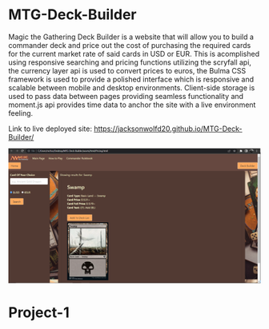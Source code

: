 # MTG-Deck-Builder
Magic the Gathering Deck Builder is a website that will allow you to build a commander deck and price out the cost of purchasing the required cards for the current market rate of said cards in USD or EUR. This is acomplished using responsive searching and pricing functions utilizing the scryfall api, the currency layer api is used to convert prices to euros, the Bulma CSS framework is used to provide a polished interface which is responsive and scalable between mobile and desktop environments. Client-side storage is used to pass data between pages providing seamless functionality and moment.js api provides time data to anchor the site with a live environment feeling.

Link to live deployed site: https://jacksonwolfd20.github.io/MTG-Deck-Builder/

![ScreenShot](./assets/images/siteScreenShot.png)
# Project-1
